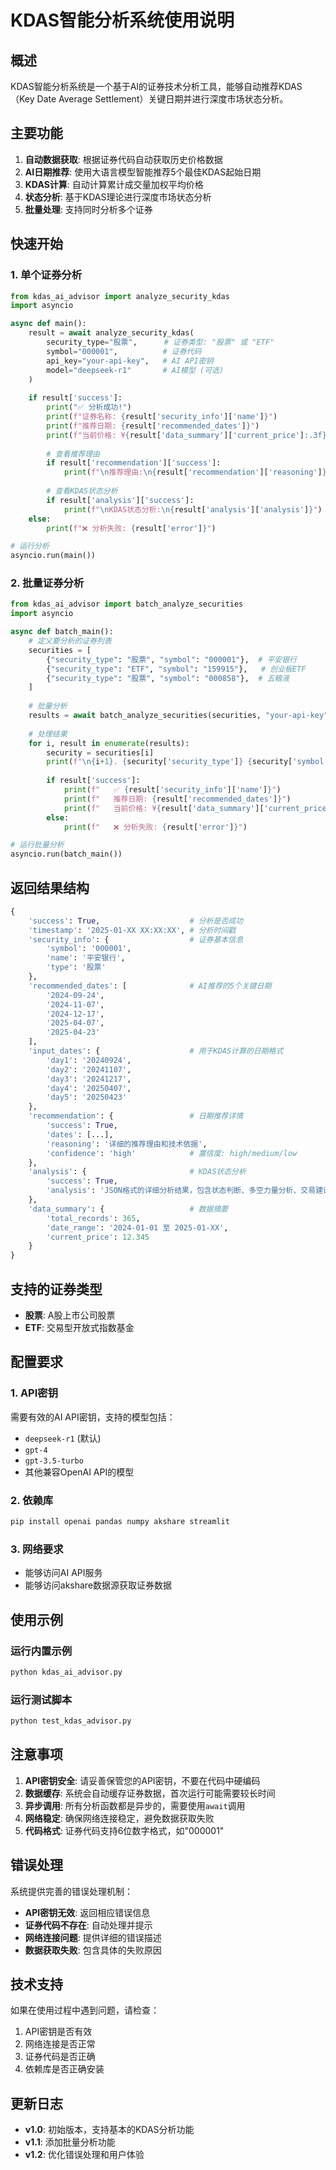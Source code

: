 # KDAS智能分析系统使用说明

## 概述

KDAS智能分析系统是一个基于AI的证券技术分析工具，能够自动推荐KDAS（Key Date Average Settlement）关键日期并进行深度市场状态分析。

## 主要功能

1. **自动数据获取**: 根据证券代码自动获取历史价格数据
2. **AI日期推荐**: 使用大语言模型智能推荐5个最佳KDAS起始日期
3. **KDAS计算**: 自动计算累计成交量加权平均价格
4. **状态分析**: 基于KDAS理论进行深度市场状态分析
5. **批量处理**: 支持同时分析多个证券

## 快速开始

### 1. 单个证券分析

```python
from kdas_ai_advisor import analyze_security_kdas
import asyncio

async def main():
    result = await analyze_security_kdas(
        security_type="股票",      # 证券类型: "股票" 或 "ETF"
        symbol="000001",          # 证券代码
        api_key="your-api-key",   # AI API密钥
        model="deepseek-r1"       # AI模型 (可选)
    )
    
    if result['success']:
        print("✅ 分析成功!")
        print(f"证券名称: {result['security_info']['name']}")
        print(f"推荐日期: {result['recommended_dates']}")
        print(f"当前价格: ¥{result['data_summary']['current_price']:.3f}")
        
        # 查看推荐理由
        if result['recommendation']['success']:
            print(f"\n推荐理由:\n{result['recommendation']['reasoning']}")
        
        # 查看KDAS状态分析
        if result['analysis']['success']:
            print(f"\nKDAS状态分析:\n{result['analysis']['analysis']}")
    else:
        print(f"❌ 分析失败: {result['error']}")

# 运行分析
asyncio.run(main())
```

### 2. 批量证券分析

```python
from kdas_ai_advisor import batch_analyze_securities
import asyncio

async def batch_main():
    # 定义要分析的证券列表
    securities = [
        {"security_type": "股票", "symbol": "000001"},  # 平安银行
        {"security_type": "ETF", "symbol": "159915"},   # 创业板ETF
        {"security_type": "股票", "symbol": "000858"},  # 五粮液
    ]
    
    # 批量分析
    results = await batch_analyze_securities(securities, "your-api-key")
    
    # 处理结果
    for i, result in enumerate(results):
        security = securities[i]
        print(f"\n{i+1}. {security['security_type']} {security['symbol']}:")
        
        if result['success']:
            print(f"   ✅ {result['security_info']['name']}")
            print(f"   推荐日期: {result['recommended_dates']}")
            print(f"   当前价格: ¥{result['data_summary']['current_price']:.3f}")
        else:
            print(f"   ❌ 分析失败: {result['error']}")

# 运行批量分析
asyncio.run(batch_main())
```

## 返回结果结构

```python
{
    'success': True,                    # 分析是否成功
    'timestamp': '2025-01-XX XX:XX:XX', # 分析时间戳
    'security_info': {                  # 证券基本信息
        'symbol': '000001',
        'name': '平安银行',
        'type': '股票'
    },
    'recommended_dates': [              # AI推荐的5个关键日期
        '2024-09-24',
        '2024-11-07',
        '2024-12-17',
        '2025-04-07',
        '2025-04-23'
    ],
    'input_dates': {                    # 用于KDAS计算的日期格式
        'day1': '20240924',
        'day2': '20241107',
        'day3': '20241217',
        'day4': '20250407',
        'day5': '20250423'
    },
    'recommendation': {                 # 日期推荐详情
        'success': True,
        'dates': [...],
        'reasoning': '详细的推荐理由和技术依据',
        'confidence': 'high'            # 置信度: high/medium/low
    },
    'analysis': {                       # KDAS状态分析
        'success': True,
        'analysis': 'JSON格式的详细分析结果，包含状态判断、多空力量分析、交易建议等'
    },
    'data_summary': {                   # 数据摘要
        'total_records': 365,
        'date_range': '2024-01-01 至 2025-01-XX',
        'current_price': 12.345
    }
}
```

## 支持的证券类型

- **股票**: A股上市公司股票
- **ETF**: 交易型开放式指数基金

## 配置要求

### 1. API密钥
需要有效的AI API密钥，支持的模型包括：
- `deepseek-r1` (默认)
- `gpt-4`
- `gpt-3.5-turbo`
- 其他兼容OpenAI API的模型

### 2. 依赖库
```bash
pip install openai pandas numpy akshare streamlit
```

### 3. 网络要求
- 能够访问AI API服务
- 能够访问akshare数据源获取证券数据

## 使用示例

### 运行内置示例
```bash
python kdas_ai_advisor.py
```

### 运行测试脚本
```bash
python test_kdas_advisor.py
```

## 注意事项

1. **API密钥安全**: 请妥善保管您的API密钥，不要在代码中硬编码
2. **数据缓存**: 系统会自动缓存证券数据，首次运行可能需要较长时间
3. **异步调用**: 所有分析函数都是异步的，需要使用`await`调用
4. **网络稳定**: 确保网络连接稳定，避免数据获取失败
5. **代码格式**: 证券代码支持6位数字格式，如"000001"

## 错误处理

系统提供完善的错误处理机制：

- **API密钥无效**: 返回相应错误信息
- **证券代码不存在**: 自动处理并提示
- **网络连接问题**: 提供详细的错误描述
- **数据获取失败**: 包含具体的失败原因

## 技术支持

如果在使用过程中遇到问题，请检查：

1. API密钥是否有效
2. 网络连接是否正常
3. 证券代码是否正确
4. 依赖库是否正确安装

## 更新日志

- **v1.0**: 初始版本，支持基本的KDAS分析功能
- **v1.1**: 添加批量分析功能
- **v1.2**: 优化错误处理和用户体验 